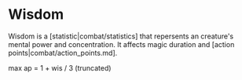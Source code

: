 # Wisdom
Wisdom is a [statistic|combat/statistics] that repersents an creature's mental power and concentration. It affects magic duration and [action points|combat/action_points.md].

max ap = 1 + wis / 3 (truncated)
